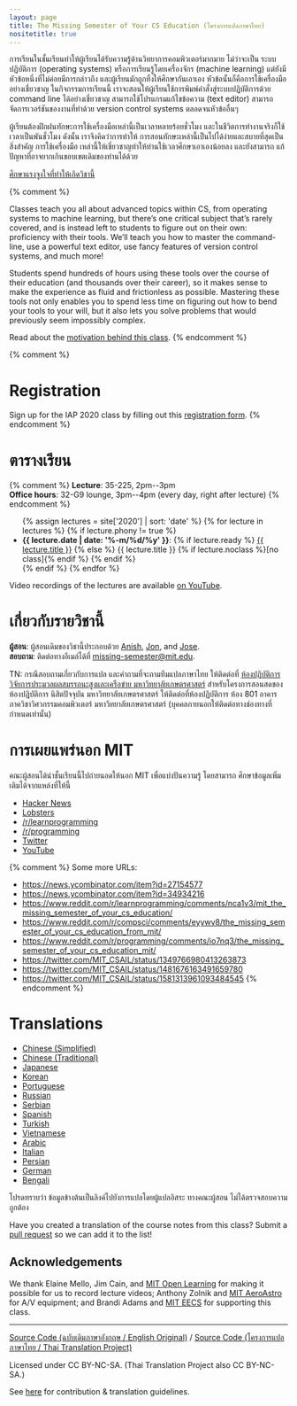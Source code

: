 ```yaml
---
layout: page
title: The Missing Semester of Your CS Education (โครงการแปลภาษาไทย)
nositetitle: true
---
```


การเรียนในชั้นเรียนทำให้ผู้เรียนได้รับความรู้ด้านวิทยาการคอมพิวเตอร์มากมาย ไม่ว่าจะเป็น
ระบบปฏิบัติการ (operating systems) หรือการเรียนรู้โดยเครื่องจักร (machine learning)
แต่ยังมีหัวข้อหนึ่งที่ไม่ค่อยมีการกล่าวถึง และผู้เรียนมักถูกทิ้งให้ศึกษากันเอาเอง
หัวข้อนั้นก็คือการใช้เครื่องมืออย่างเชี่ยวชาญ ในกิจกรรมการเรียนนี้
เราจะสอนให้ผู้เรียนใช้การพิมพ์คำสั่งสู่ระบบปฏิบัติการด้วย command line ได้อย่างเชี่ยวชาญ
สามารถใช้โปรแกรมแก้ไขข้อความ (text editor) สามารถจัดการเวอร์ชันของงานที่ทำด้วย
version control systems ตลอดจนหัวข้ออื่นๆ

ผู้เรียนต้องฝึกฝนทักษะการใช้เครื่องมือเหล่านี้เป็นเวลาหลายร้อยชั่วโมง
และในชีวิตการทำงานจริงก็ใช้เวลาเป็นพันชั่วโมง ดังนั้น เราจึงคิดว่าการทำให้
การสอนทักษะเหล่านี้เป็นไปได้ง่ายและสบายที่สุดเป็นสิ่งสำคัญ การใช้เครื่องมือ
เหล่านี้ให้เชี่ยวชาญทำให้ท่านใช้เวลาศึกษาเอาเองน้อยลง และยังสามารถ
แก้ปัญหาที่อาจยากเกินขอบเขตเดิมของท่านได้ด้วย

[ศึกษาแรงจูงใจที่ทำให้เกิดวิชานี้](/about/)

{% comment %}

Classes teach you all about advanced topics within CS, from operating systems
to machine learning, but there’s one critical subject that’s rarely covered,
and is instead left to students to figure out on their own: proficiency with
their tools. We’ll teach you how to master the command-line, use a powerful
text editor, use fancy features of version control systems, and much more!

Students spend hundreds of hours using these tools over the course of their
education (and thousands over their career), so it makes sense to make the
experience as fluid and frictionless as possible. Mastering these tools not
only enables you to spend less time on figuring out how to bend your tools to
your will, but it also lets you solve problems that would previously seem
impossibly complex.

Read about the [motivation behind this class](/about/).
{% endcomment %}

{% comment %}
# Registration

Sign up for the IAP 2020 class by filling out this [registration form](https://forms.gle/TD1KnwCSV52qexVt9).
{% endcomment %}

# ตารางเรียน

{% comment %}
**Lecture**: 35-225, 2pm--3pm<br>
**Office hours**: 32-G9 lounge, 3pm--4pm (every day, right after lecture)
{% endcomment %}

<ul>
{% assign lectures = site['2020'] | sort: 'date' %}
{% for lecture in lectures %}
    {% if lecture.phony != true %}
        <li>
        <strong>{{ lecture.date | date: '%-m/%d/%y' }}</strong>:
        {% if lecture.ready %}
            <a href="{{ lecture.url }}">{{ lecture.title }}</a>
        {% else %}
            {{ lecture.title }} {% if lecture.noclass %}[no class]{% endif %}
        {% endif %}
        </li>
    {% endif %}
{% endfor %}
</ul>

Video recordings of the lectures are available [on
YouTube](https://www.youtube.com/playlist?list=PLyzOVJj3bHQuloKGG59rS43e29ro7I57J).

# เกี่ยวกับรายวิชานี้

**ผู้สอน**: ผู้สอนเดิมของวิชานี้ประกอบด้วย [Anish](https://www.anishathalye.com/), [Jon](https://thesquareplanet.com/), and [Jose](http://josejg.com/).<br>
**สอบถาม**: ติดต่อทางอีเมล์ได้ที่ [missing-semester@mit.edu](mailto:missing-semester@mit.edu).

TN: กรณีสอบถามเกี่ยวกับการแปล และคำถามที่จะถามทีมแปลภาษาไทย ให้ติดต่อที่
[ห้องปฏิบัติการวิจัยการประมวลผลสมรรถนะสูงและเครือข่าย มหาวิทยาลัยเกษตรศาสตร์](https://hpcnc.in.th) 
สำหรับโครงการสอนสดของห้องปฏิบัติการ นิสิตปัจจุบัน มหาวิทยาลัยเกษตรศาสตร์ 
ให้ติดต่อที่ห้องปฏิบัติการ ห้อง 801 อาคารภาควิชาวิศวกรรมคอมพิวเตอร์ มหาวิทยาลัยเกษตรศาสตร์ 
(บุคคลภายนอกให้ติดต่อทางช่องทางที่กำหนดเท่านั้น)

# การเผยแพร่นอก MIT

คณะผู้สอนได้นำชั้นเรียนนี้ไปถ่ายนอดให้นอก MIT เพื่อแบ่งปันความรู้ โดยสามารถ
ศึกษาข้อมูลเพิ่มเติมได้จากแหล่งที่ให้นี้

 - [Hacker News](https://news.ycombinator.com/item?id=22226380)
 - [Lobsters](https://lobste.rs/s/ti1k98/missing_semester_your_cs_education_mit)
 - [/r/learnprogramming](https://www.reddit.com/r/learnprogramming/comments/eyagda/the_missing_semester_of_your_cs_education_mit/)
 - [/r/programming](https://www.reddit.com/r/programming/comments/eyagcd/the_missing_semester_of_your_cs_education_mit/)
 - [Twitter](https://twitter.com/jonhoo/status/1224383452591509507)
 - [YouTube](https://www.youtube.com/playlist?list=PLyzOVJj3bHQuloKGG59rS43e29ro7I57J)

{% comment %}
Some more URLs:

- https://news.ycombinator.com/item?id=27154577
- https://news.ycombinator.com/item?id=34934216
- https://www.reddit.com/r/learnprogramming/comments/nca1v3/mit_the_missing_semester_of_your_cs_education/
- https://www.reddit.com/r/compsci/comments/eyywv8/the_missing_semester_of_your_cs_education_from_mit/
- https://www.reddit.com/r/programming/comments/io7nq3/the_missing_semester_of_your_cs_education_mit/
- https://twitter.com/MIT_CSAIL/status/1349766980413263873
- https://twitter.com/MIT_CSAIL/status/1481676163491659780
- https://twitter.com/MIT_CSAIL/status/1581313961093484545
{% endcomment %}

# Translations

- [Chinese (Simplified)](https://missing-semester-cn.github.io/)
- [Chinese (Traditional)](https://missing-semester-zh-hant.github.io/)
- [Japanese](https://missing-semester-jp.github.io/)
- [Korean](https://missing-semester-kr.github.io/)
- [Portuguese](https://missing-semester-pt.github.io/)
- [Russian](https://missing-semester-rus.github.io/)
- [Serbian](https://netboxify.com/missing-semester/)
- [Spanish](https://missing-semester-esp.github.io/)
- [Turkish](https://missing-semester-tr.github.io/)
- [Vietnamese](https://missing-semester-vn.github.io/)
- [Arabic](https://missing-semester-ar.github.io/)
- [Italian](https://missing-semester-it.github.io/)
- [Persian](https://missing-semester-fa.github.io/)
- [German](https://missing-semester-de.github.io/)
- [Bengali](https://missing-semester-bn.github.io/)

โปรดทราบว่า ข้อมูลข้างต้นเป็นลิงค์ไปยังการแปลโดยผู้แปลอิสระ ทางคณะผู้สอน
ไม่ได้ตรวจสอบความถูกต้อง

Have you created a translation of the course notes from this class? Submit a
[pull request](https://github.com/missing-semester/missing-semester/pulls) so
we can add it to the list!

## Acknowledgements

We thank Elaine Mello, Jim Cain, and [MIT Open
Learning](https://openlearning.mit.edu/) for making it possible for us to
record lecture videos; Anthony Zolnik and [MIT
AeroAstro](https://aeroastro.mit.edu/) for A/V equipment; and Brandi Adams and
[MIT EECS](https://www.eecs.mit.edu/) for supporting this class.

---

<div class="small center">
<p><a href="https://github.com/missing-semester/missing-semester">Source Code (ฉบับเดิมภาษาอังกฤษ / English Original)</a> / <a href="https://github.com/LunaticNeko/missing-semester-th">Source Code (โครงการแปลภาษาไทย / Thai Translation Project)</a></p>
<p>Licensed under CC BY-NC-SA. (Thai Translation Project also CC BY-NC-SA.)</p>
<p>See <a href="/license/">here</a> for contribution &amp; translation guidelines.</p>
</div>
